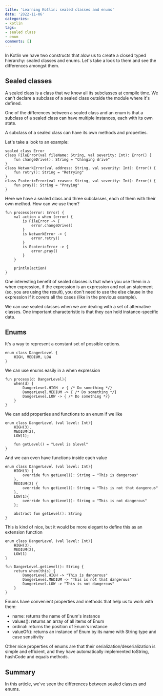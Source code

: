 ```yaml
---
title: 'Learning Kotlin: sealed classes and enums'
date: '2022-11-06'
categories:
- kotlin
tags:
- sealed class
- enum
comments: []
---
```


In Kotlin we have two constructs that alow us to create a closed typed hierarchy: sealed classes and enums. Let's take a look to them and see the differences amongst them.

## Sealed classes
A sealed class is a class that we know all its subclasses at compile time. We can't declare a subclass of a sealed class outside the module where it's defined. 

One of the differences between a sealed class and an enum is that a subclass of a sealed class can have multiple instances, each with its own state.

A subclass of a sealed class can have its own methods and properties.

Let's take a look to an example:


```
sealed class Error
class FileError(val fileName: String, val severity: Int): Error() {
    fun changeDrive(): String = "Changing drive"
}
class NetworkError(val address: String, val severity: Int): Error() {
    fun retry(): String = "Retrying"
}
class EsotericError(val reason: String, val severity: Int): Error() {
    fun pray(): String = "Praying"
}
```

Here we have a sealed class and three subclasses, each of them with their own method. How can we use them?

```
fun process(error: Error) {
    val action = when (error) {
        is FileError -> {
            error.changeDrive()
        }
        is NetworkError -> {
            error.retry()
        }
        is EsotericError -> {
            error.pray()
        }
    }

    println(action)
}
```

One interesting benefit of sealed classes is that when you use them in a when expression, if the expression is an expression and not an statement (so, you are using the result), you don't need to use the else clause in the expression if it covers all the cases (like in the previous example).

We can use sealed classes when we are dealing with a set of alternative classes. One important characteristic is that they can hold instance-specific data.

## Enums
It's a way to represent a constant set of possible options. 

```
enum class DangerLevel {
    HIGH, MEDIUM, LOW
}
```

We can use enums easily in a when expression

```
fun process(d: DangerLevel){
    when(d) {
        DangerLevel.HIGH -> { /* Do something */}
        DangerLevel.MEDIUM -> { /* Do something */}
        DangerLevel.LOW -> { /* Do something */}
    }
}
```

We can add properties and functions to an enum if we like

```
enum class DangerLevel (val level: Int){
    HIGH(3),
    MEDIUM(2),
    LOW(1);

    fun getLevel() = "Level is $level"
}
```

And we can even have functions inside each value

```
enum class DangerLevel (val level: Int){
    HIGH(3) {
        override fun getLevel(): String = "This is dangerous"
    },
    MEDIUM(2) {
        override fun getLevel(): String = "This is not that dangerous"
    },
    LOW(1){
        override fun getLevel(): String = "This is not dangerous"
    };

    abstract fun getLevel(): String
}
```

This is kind of nice, but it would be more elegant to define this as an extension function

```
enum class DangerLevel (val level: Int){
    HIGH(3),
    MEDIUM(2),
    LOW(1)
}

fun DangerLevel.getLevel(): String {
    return when(this) {
        DangerLevel.HIGH -> "This is dangerous"
        DangerLevel.MEDIUM -> "This is not that dangerous"
        DangerLevel.LOW -> "This is not dangerous"
    }
}
```

Enums have convenient properties and methods that help us to work with them:
- name: returns the name of Enum's instance
- values(): returns an array of all items of Enum
- ordinal: returns the position of Enum's instance
- valueOf(<String>): returns an instance of Enum by its name with String type and case sensitivity

Other nice properties of enums are that their serialization/deserialization is simple and efficient, and they have automatically implemented toString, hashCode and equals methods.

## Summary
In this article, we've seen the differences between sealed classes and enums.

